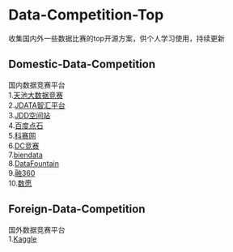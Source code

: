 # Data-Competition-Top
收集国内外一些数据比赛的top开源方案，供个人学习使用，持续更新
## Domestic-Data-Competition

国内数据竞赛平台  
1.[天池大数据竞赛](https://tianchi.aliyun.com/)  
2.[JDATA智汇平台](https://jdata.jd.com/)  
3.[JDD空间站](https://jdder.jd.com/)  
4.[百度点石](https://dianshi.baidu.com/)  
5.[科赛网](https://www.kesci.com/)  
6.[DC竞赛](http://www.dcjingsai.com/)  
7.[biendata](https://biendata.com/competition/)  
8.[DataFountain](https://www.datafountain.cn/)  
9.[融360](http://openresearch.rong360.com)  
10.[数愿](http://www.datadreams.org)  

## Foreign-Data-Competition
国外数据竞赛平台  
1.[Kaggle](https://www.kaggle.com)
